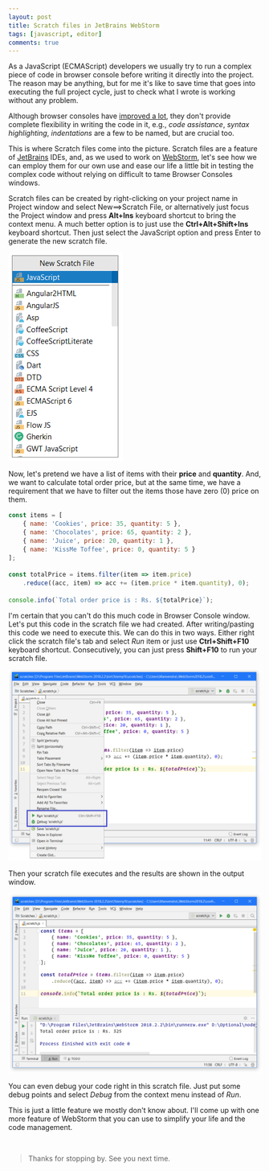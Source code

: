 ```yaml
---
layout: post
title: Scratch files in JetBrains WebStorm
tags: [javascript, editor]
comments: true
---
```


As a JavaScript (ECMAScript) developers we usually try to run a complex piece of code in browser console before writing it directly into the project. The reason may be anything, but for me it's like to save time that goes into executing the full project cycle, just to check what I wrote is working without any problem.

Although browser consoles have [improved a lot](https://developers.google.com/web/updates/2018/05/devtools#eagerevaluation), they don't provide complete flexibility in writing the code in it, e.g., *code assistance*, *syntax highlighting*, *indentations* are a few to be named, but are crucial too.

This is where Scratch files come into the picture. Scratch files are a feature of [JetBrains](https://www.jetbrains.com/) IDEs, and, as we used to work on [WebStorm](https://www.jetbrains.com/webstorm/), let's see how we can employ them for our own use and ease our life a little bit in testing the complex code without relying on difficult to tame Browser Consoles windows.

Scratch files can be created by right-clicking on your project name in Project window and select New==>Scratch File, or alternatively just focus the Project window and press **Alt+Ins** keyboard shortcut to bring the context menu. A much better option is to just use the **Ctrl+Alt+Shift+Ins** keyboard shortcut. Then just select the JavaScript option and press Enter to generate the new scratch file.

![Scratch Pop-up](/assets/img/webstorm-scratches/scratch-popup.png)

Now, let's pretend we have a list of items with their **price** and **quantity**. And, we want to calculate total order price, but at the same time, we have a requirement that we have to filter out the items those have zero (0) price on them.

~~~js
const items = [
    { name: 'Cookies', price: 35, quantity: 5 },
    { name: 'Chocolates', price: 65, quantity: 2 },
    { name: 'Juice', price: 20, quantity: 1 },
    { name: 'KissMe Toffee', price: 0, quantity: 5 }
];

const totalPrice = items.filter(item => item.price)
    .reduce((acc, item) => acc += (item.price * item.quantity), 0);

console.info(`Total order price is : Rs. ${totalPrice}`);
~~~

I'm certain that you can't do this much code in Browser Console window. Let's put this code in the scratch file we had created. After writing/pasting this code we need to execute this. We can do this in two ways. Either right click the scratch file's tab and select *Run* item or just use **Ctrl+Shift+F10** keyboard shortcut. Consecutively, you can just press **Shift+F10** to run your scratch file.

![Scratch File Run Menu](/assets/img/webstorm-scratches/scratch-file-run-menu.png)

Then your scratch file executes and the results are shown in the output window.

![Scratch File Output](/assets/img/webstorm-scratches/scratch-file-output.png)

You can even debug your code right in this scratch file. Just put some debug points and select *Debug* from the context menu instead of *Run*.

This is just a little feature we mostly don't know about. I'll come up with one more feature of WebStorm that you can use to simplify your life and the code management.

&nbsp;

>Thanks for stopping by. See you next time.

[^1]: [https://reactjs.org/docs/forms.html](https://reactjs.org/docs/forms.html).
[^2]: [https://github.com/ManvendraSK/react-forms](https://github.com/ManvendraSK/react-forms)
